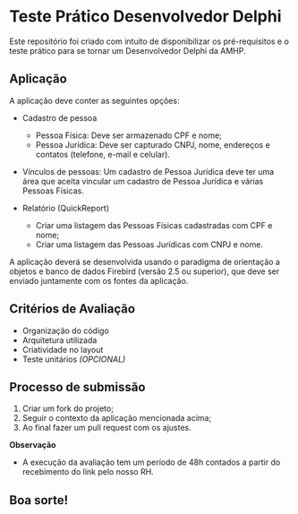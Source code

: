 # Teste Prático Desenvolvedor Delphi

Este repositório foi criado com intuito de disponibilizar os pré-requisitos e o teste prático para se tornar um Desenvolvedor Delphi da AMHP.


## Aplicação
A aplicação deve conter as seguintes opções:

* Cadastro de pessoa
    * Pessoa Física: Deve ser armazenado CPF e nome;
    * Pessoa Jurídica: Deve ser capturado CNPJ, nome, endereços e contatos (telefone, e-mail e celular).

* Vínculos de pessoas: Um cadastro de Pessoa Jurídica deve ter uma área que aceita vincular um cadastro de Pessoa Jurídica e várias Pessoas Físicas.

* Relatório (QuickReport)
    * Criar uma listagem das Pessoas Físicas cadastradas com CPF e nome;
    * Criar uma listagem das Pessoas Jurídicas com CNPJ e nome.

A aplicação deverá se desenvolvida usando o paradigma de orientação a objetos e banco de dados Firebird (versão 2.5 ou superior), que deve ser enviado juntamente com os fontes da aplicação.

## Critérios de Avaliação
- Organização do código
- Arquitetura utilizada
- Criatividade no layout
- Teste unitários *(OPCIONAL)*

## Processo de submissão

1. Criar um fork do projeto;
2. Seguir o contexto da aplicação mencionada acima;
3. Ao final fazer um pull request com os ajustes.
    
**Observação**
- A execução da avaliação tem um período de 48h contados a partir do recebimento do link pelo nosso RH.
  
## Boa sorte!
